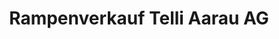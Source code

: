 ---
title: "Rampenverkauf Telli Aarau AG"
url: /aarau/rampenverkauf-telli-aarau-ag/
shop: Haushaltsgeräte
---